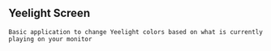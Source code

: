 ## Yeelight Screen
    Basic application to change Yeelight colors based on what is currently playing on your monitor
